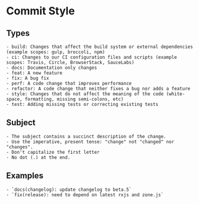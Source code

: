 # Commit Style

## Types

    - build: Changes that affect the build system or external dependencies (example scopes: gulp, broccoli, npm)
    - ci: Changes to our CI configuration files and scripts (example scopes: Travis, Circle, BrowserStack, SauceLabs)
    - docs: Documentation only changes
    - feat: A new feature
    - fix: A bug fix
    - perf: A code change that improves performance
    - refactor: A code change that neither fixes a bug nor adds a feature
    - style: Changes that do not affect the meaning of the code (white-space, formatting, missing semi-colons, etc)
    - test: Adding missing tests or correcting existing tests

## Subject

    - The subject contains a succinct description of the change.
    - Use the imperative, present tense: "change" not "changed" nor "changes".
    - Don't capitalize the first letter
    - No dot (.) at the end.

## Examples

    - `docs(changelog): update changelog to beta.5`
    - `fix(release): need to depend on latest rxjs and zone.js`
